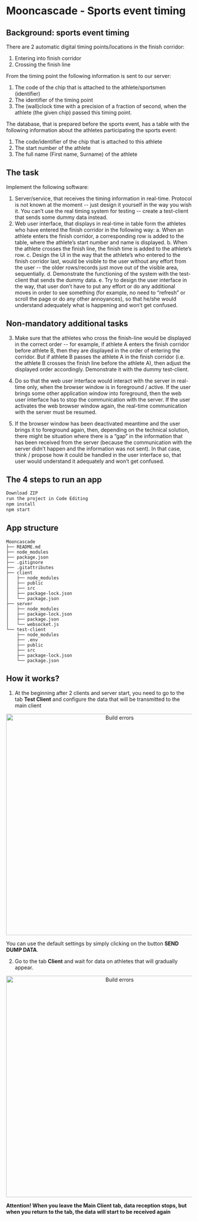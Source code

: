 # Mooncascade - Sports event timing  

## Background: sports event timing
There are 2 automatic digital timing points/locations in the finish corridor:
1. Entering into finish corridor
2. Crossing the finish line

From the timing point the following information is sent to our server:
1. The code of the chip that is attached to the athlete/sportsmen (identifier)
2. The identifier of the timing point
3. The (wall)clock time with a precision of a fraction of second, when the athlete (the given
chip) passed this timing point.

The database, that is prepared before the sports event, has a table with the following information
about the athletes participating the sports event:
1. The code/identifier of the chip that is attached to this athlete
2. The start number of the athlete
3. The full name (First name, Surname) of the athlete

## The task
Implement the following software:
1. Server/service, that receives the timing information in real-time. Protocol is not known at the
    moment -- just design it yourself in the way you wish it. You can’t use the real timing system
    for testing -- create a test-client that sends some dummy data instead.
2. Web user interface, that displays in real-time in table form the athletes who have entered the
finish corridor in the following way:
    a. When an athlete enters the finish corridor, a corresponding row is added to the table,
    where the athlete’s start number and name is displayed.
    b. When the athlete crosses the finish line, the finish time is added to the athlete’s row.
    c. Design the UI in the way that the athlete’s who entered to the finish corridor last,
    would be visible to the user without any effort from the user -- the older rows/records
    just move out of the visible area, sequentially.
    d. Demonstrate the functioning of the system with the test-client that sends the dummy
    data.
    e. Try to design the user interface in the way, that user don’t have to put any effort or do
    any additional moves in order to see something (for example, no need to “refresh” or
    scroll the page or do any other annoyances), so that he/she would understand
    adequately what is happening and won’t get confused.

## Non-mandatory additional tasks
3. Make sure that the athletes who cross the finish-line would be displayed in the correct
    order -- for example, if athlete A enters the finish corridor before athlete B, then they are
    displayed in the order of entering the corridor. But if athlete B passes the athlete A in the
    finish corridor (i.e. the athlete B crosses the finish line before the athlete A), then adjust
    the displayed order accordingly. Demonstrate it with the dummy test-client.

4. Do so that the web user interface would interact with the server in real-time only, when
    the browser window is in foreground / active. If the user brings some other application
    window into foreground, then the web user interface has to stop the communication with
    the server. If the user activates the web browser window again, the real-time
    communication with the server must be resumed.

5. If the browser window has been deactivated meantime and the user brings it to
    foreground again, then, depending on the technical solution, there might be situation
    where there is a “gap” in the information that has been received from the server
    (because the communication with the server didn’t happen and the information was not
    sent). In that case, think / propose how it could be handled in the user interface so, that
    user would understand it adequately and won’t get confused.

## The 4 steps to run an app

```sh
Download ZIP
run the project in Code Editing
npm install
npm start
```
## App structure
```
Mooncascade
├── README.md
├── node_modules
├── package.json
├── .gitignore
├── .gitattributes
├── client
│   ├── node_modules
│   ├── public
│   ├── src
│   ├── package-lock.json
│   └── package.json
├── server
│   ├── node_modules
│   ├── package-lock.json
│   ├── package.json
│   └── websocket.js
└── test-client
    ├── node_modules
    ├── .env
    ├── public
    ├── src
    ├── package-lock.json
    └── package.json
```
## How it works? 
1. At the beginning after 2 clients and server start, you need to go to the tab **Test Client** and configure the data that will be transmitted to the main client

<p align='center'>
    <img src='https://cdn.jsdelivr.net/gh/marionebl/create-react-app@9f6282671c54f0874afd37a72f6689727b562498/screencast-error.svg' width='600' alt='Build errors'>
</p>

You can use the default settings by simply clicking on the button  **SEND DUMP DATA**.

2. Go to the tab **Client** and wait for data on athletes that will gradually appear.

<p align='center'>
    <img src='https://cdn.jsdelivr.net/gh/marionebl/create-react-app@9f6282671c54f0874afd37a72f6689727b562498/screencast-error.svg' width='600' alt='Build errors'>
</p>

**Attention! When you leave the Main Client tab, data reception stops, but when you return to the tab, the data will start to be received again**
